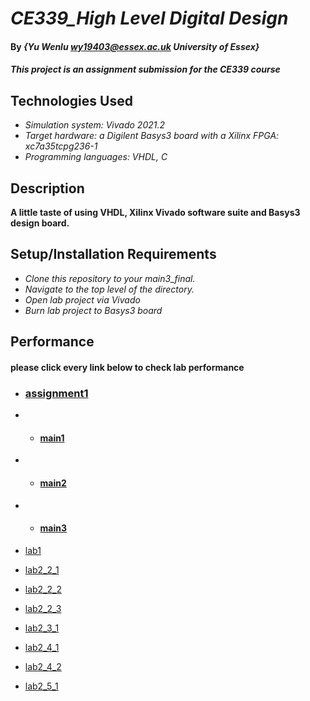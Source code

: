 <!--
 * @Author: YuWenlu wy19403@essex.ac.uk
 * @Date: 2023-02-10 10:52:36
 * @LastEditors: NicoleYu wy19403@essex.ac.uk
 * @LastEditTime: 2023-02-17 11:21:56
 * @FilePath: \undefinedc:\Users\YuWenlu\Documents\CE339-6\22-23_CE339_yu_wenlu\README.md
 * @Description: 这是默认设置,请设置`customMade`, 打开koroFileHeader查看配置 进行设置: https://github.com/OBKoro1/koro1FileHeader/wiki/%E9%85%8D%E7%BD%AE
-->
# _CE339_High Level Digital Design_

#### By _**{Yu Wenlu wy19403@essex.ac.uk University of Essex}**_

#### _This project is an assignment submission for the CE339 course_


## Technologies Used

* _Simulation system: Vivado 2021.2_
* _Target hardware: a Digilent Basys3 board with a Xilinx FPGA: xc7a35tcpg236-1_
* _Programming languages: VHDL, C_



## Description

**A little taste of using VHDL, Xilinx Vivado software suite and Basys3 design board.**

## Setup/Installation Requirements

* _Clone this repository to your main3_final._
* _Navigate to the top level of the directory._
* _Open lab project via Vivado_
* _Burn lab project to Basys3 board_

## Performance

#### please click every link below to check lab performance

* ### [assignment1](https://cseegit.essex.ac.uk/22-23-ce339/22-23_CE339_yu_wenlu/-/blob/4ab7059d9dd54c469d3d64de0d2aa0d7815b9668/assignment1/assignment1.md)
* * #### [main1](https://cseegit.essex.ac.uk/22-23-ce339/22-23_CE339_yu_wenlu/-/blob/4ab7059d9dd54c469d3d64de0d2aa0d7815b9668/assignment1/main1_one_digit/main1_one_digit.md)
* * #### [main2](https://cseegit.essex.ac.uk/22-23-ce339/22-23_CE339_yu_wenlu/-/blob/4ab7059d9dd54c469d3d64de0d2aa0d7815b9668/assignment1/main2_four_digits/main2_four_digits.md)
* * #### [main3](https://cseegit.essex.ac.uk/22-23-ce339/22-23_CE339_yu_wenlu/-/blob/4ab7059d9dd54c469d3d64de0d2aa0d7815b9668/assignment1/main3_final/main3_final.md)

* [lab1](https://cseegit.essex.ac.uk/22-23-ce339/22-23_CE339_yu_wenlu/-/blob/aa12d3236767a7b7205922d33e760ed8030b8e05/Lab1/lab1.md)
* [lab2_2_1 ](https://cseegit.essex.ac.uk/22-23-ce339/22-23_CE339_yu_wenlu/-/blob/aa12d3236767a7b7205922d33e760ed8030b8e05/lab2_2_1/lab2_2_1.md)
* [lab2_2_2 ](https://cseegit.essex.ac.uk/22-23-ce339/22-23_CE339_yu_wenlu/-/blob/aa12d3236767a7b7205922d33e760ed8030b8e05/lab2_2_2/lab2_2_2.md)
* [lab2_2_3 ](https://cseegit.essex.ac.uk/22-23-ce339/22-23_CE339_yu_wenlu/-/blob/aa12d3236767a7b7205922d33e760ed8030b8e05/lab2_2_3/lab2_2_3.md)
* [lab2_3_1 ](https://cseegit.essex.ac.uk/22-23-ce339/22-23_CE339_yu_wenlu/-/blob/aa12d3236767a7b7205922d33e760ed8030b8e05/lab2_3_1/lab2_3_1.md)
* [lab2_4_1 ](https://cseegit.essex.ac.uk/22-23-ce339/22-23_CE339_yu_wenlu/-/blob/aa12d3236767a7b7205922d33e760ed8030b8e05/lab2_4_1/lab2_4_1.md)
* [lab2_4_2 ](https://cseegit.essex.ac.uk/22-23-ce339/22-23_CE339_yu_wenlu/-/blob/aa12d3236767a7b7205922d33e760ed8030b8e05/lab2_4_2/lab2_4_2.md)
* [lab2_5_1 ](https://cseegit.essex.ac.uk/22-23-ce339/22-23_CE339_yu_wenlu/-/blob/aa12d3236767a7b7205922d33e760ed8030b8e05/lab2_5_1/lab2_5_1.md)
